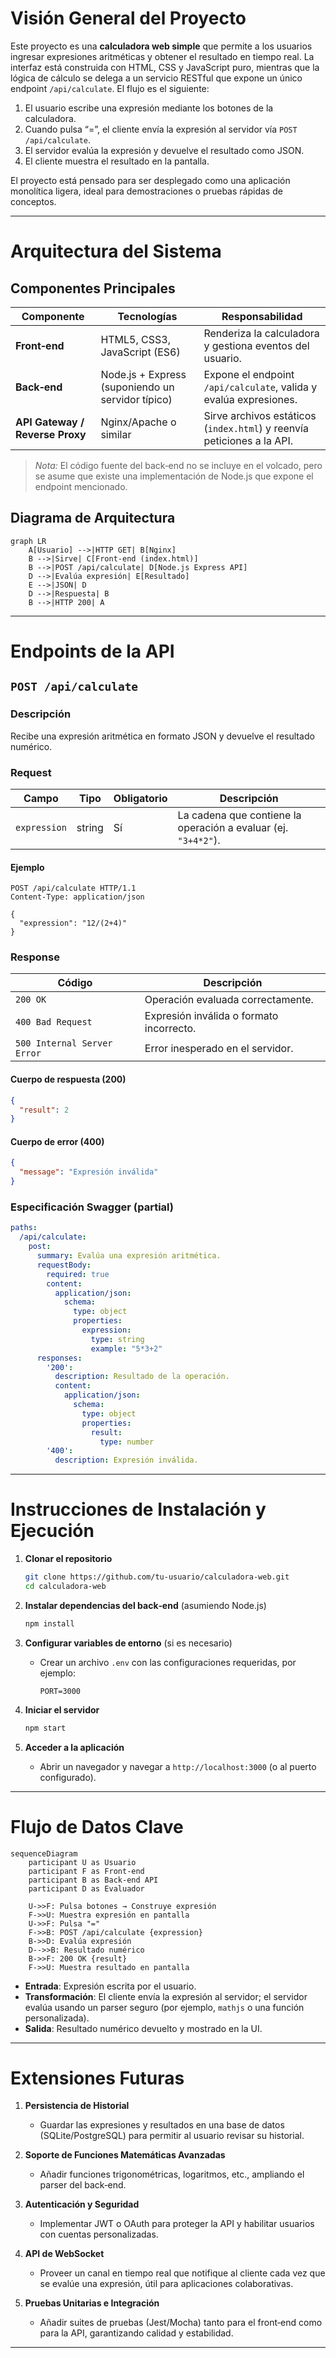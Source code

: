 # Visión General del Proyecto

Este proyecto es una **calculadora web simple** que permite a los usuarios ingresar expresiones aritméticas y obtener el resultado en tiempo real. La interfaz está construida con HTML, CSS y JavaScript puro, mientras que la lógica de cálculo se delega a un servicio RESTful que expone un único endpoint `/api/calculate`. El flujo es el siguiente:

1. El usuario escribe una expresión mediante los botones de la calculadora.
2. Cuando pulsa “=”, el cliente envía la expresión al servidor vía `POST /api/calculate`.
3. El servidor evalúa la expresión y devuelve el resultado como JSON.
4. El cliente muestra el resultado en la pantalla.

El proyecto está pensado para ser desplegado como una aplicación monolítica ligera, ideal para demostraciones o pruebas rápidas de conceptos.

---

# Arquitectura del Sistema

## Componentes Principales

| Componente | Tecnologías | Responsabilidad |
|------------|-------------|-----------------|
| **Front‑end** | HTML5, CSS3, JavaScript (ES6) | Renderiza la calculadora y gestiona eventos del usuario. |
| **Back‑end** | Node.js + Express (suponiendo un servidor típico) | Expone el endpoint `/api/calculate`, valida y evalúa expresiones. |
| **API Gateway / Reverse Proxy** | Nginx/Apache o similar | Sirve archivos estáticos (`index.html`) y reenvía peticiones a la API. |

> *Nota:* El código fuente del back‑end no se incluye en el volcado, pero se asume que existe una implementación de Node.js que expone el endpoint mencionado.

## Diagrama de Arquitectura

```mermaid
graph LR
    A[Usuario] -->|HTTP GET| B[Nginx]
    B -->|Sirve| C[Front‑end (index.html)]
    B -->|POST /api/calculate| D[Node.js Express API]
    D -->|Evalúa expresión| E[Resultado]
    E -->|JSON| D
    D -->|Respuesta| B
    B -->|HTTP 200| A
```

---

# Endpoints de la API

## `POST /api/calculate`

### Descripción
Recibe una expresión aritmética en formato JSON y devuelve el resultado numérico.

### Request

| Campo | Tipo | Obligatorio | Descripción |
|-------|------|-------------|-------------|
| `expression` | string | Sí | La cadena que contiene la operación a evaluar (ej. `"3+4*2"`). |

#### Ejemplo
```http
POST /api/calculate HTTP/1.1
Content-Type: application/json

{
  "expression": "12/(2+4)"
}
```

### Response

| Código | Descripción |
|--------|-------------|
| `200 OK` | Operación evaluada correctamente. |
| `400 Bad Request` | Expresión inválida o formato incorrecto. |
| `500 Internal Server Error` | Error inesperado en el servidor. |

#### Cuerpo de respuesta (200)
```json
{
  "result": 2
}
```

#### Cuerpo de error (400)
```json
{
  "message": "Expresión inválida"
}
```

### Especificación Swagger (partial)

```yaml
paths:
  /api/calculate:
    post:
      summary: Evalúa una expresión aritmética.
      requestBody:
        required: true
        content:
          application/json:
            schema:
              type: object
              properties:
                expression:
                  type: string
                  example: "5*3+2"
      responses:
        '200':
          description: Resultado de la operación.
          content:
            application/json:
              schema:
                type: object
                properties:
                  result:
                    type: number
        '400':
          description: Expresión inválida.
```

---

# Instrucciones de Instalación y Ejecución

1. **Clonar el repositorio**  
   ```bash
   git clone https://github.com/tu-usuario/calculadora-web.git
   cd calculadora-web
   ```

2. **Instalar dependencias del back‑end** (asumiendo Node.js)  
   ```bash
   npm install
   ```

3. **Configurar variables de entorno** (si es necesario)  
   - Crear un archivo `.env` con las configuraciones requeridas, por ejemplo:
     ```
     PORT=3000
     ```

4. **Iniciar el servidor**  
   ```bash
   npm start
   ```

5. **Acceder a la aplicación**  
   - Abrir un navegador y navegar a `http://localhost:3000` (o al puerto configurado).

---

# Flujo de Datos Clave

```mermaid
sequenceDiagram
    participant U as Usuario
    participant F as Front‑end
    participant B as Back‑end API
    participant D as Evaluador

    U->>F: Pulsa botones → Construye expresión
    F->>U: Muestra expresión en pantalla
    U->>F: Pulsa "="
    F->>B: POST /api/calculate {expression}
    B->>D: Evalúa expresión
    D-->>B: Resultado numérico
    B->>F: 200 OK {result}
    F->>U: Muestra resultado en pantalla
```

- **Entrada**: Expresión escrita por el usuario.
- **Transformación**: El cliente envía la expresión al servidor; el servidor evalúa usando un parser seguro (por ejemplo, `mathjs` o una función personalizada).
- **Salida**: Resultado numérico devuelto y mostrado en la UI.

---

# Extensiones Futuras

1. **Persistencia de Historial**  
   - Guardar las expresiones y resultados en una base de datos (SQLite/PostgreSQL) para permitir al usuario revisar su historial.

2. **Soporte de Funciones Matemáticas Avanzadas**  
   - Añadir funciones trigonométricas, logaritmos, etc., ampliando el parser del back‑end.

3. **Autenticación y Seguridad**  
   - Implementar JWT o OAuth para proteger la API y habilitar usuarios con cuentas personalizadas.

4. **API de WebSocket**  
   - Proveer un canal en tiempo real que notifique al cliente cada vez que se evalúe una expresión, útil para aplicaciones colaborativas.

5. **Pruebas Unitarias e Integración**  
   - Añadir suites de pruebas (Jest/Mocha) tanto para el front‑end como para la API, garantizando calidad y estabilidad.

---